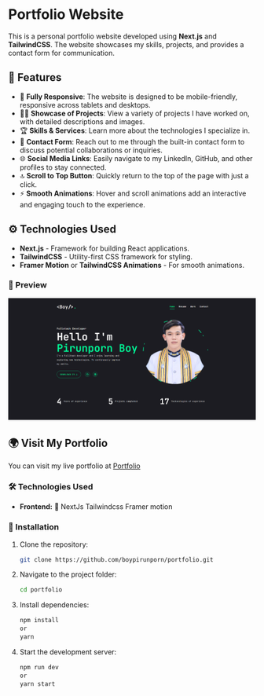 # Portfolio Website

This is a personal portfolio website developed using **Next.js** and **TailwindCSS**. The website showcases my skills, projects, and provides a contact form for communication.

## 🚀 Features

- 📱 **Fully Responsive**: The website is designed to be mobile-friendly, responsive across tablets and desktops.
- 🧑‍💻 **Showcase of Projects**: View a variety of projects I have worked on, with detailed descriptions and images.
- 🏆 **Skills & Services**: Learn more about the technologies I specialize in.
- 📧 **Contact Form**: Reach out to me through the built-in contact form to discuss potential collaborations or inquiries.
- 🌐 **Social Media Links**: Easily navigate to my LinkedIn, GitHub, and other profiles to stay connected.
- 🔝 **Scroll to Top Button**: Quickly return to the top of the page with just a click.
- ⚡ **Smooth Animations**: Hover and scroll animations add an interactive and engaging touch to the experience.


## ⚙️ Technologies Used

- **Next.js** - Framework for building React applications.
- **TailwindCSS** - Utility-first CSS framework for styling.
- **Framer Motion** or **TailwindCSS Animations** - For smooth animations.

### 📸 Preview

<div style='display:"flex";flex-direction:"row";flex-wrap:"wrap" gap:"2rem"'>
  <a href="https://portfolio-pirunporns-projects.vercel.app/">
    <img src="public/assets/screenshot.png" />
  </a>
</div>

## 🌍 Visit My Portfolio

You can visit my live portfolio at [Portfolio](https://portfolio-pirunporns-projects.vercel.app/)


### 🛠️ Technologies Used

- **Frontend:** 📱 NextJs Tailwindcss Framer motion

### 🔧 Installation

1. Clone the repository:
   ```sh
   git clone https://github.com/boypirunporn/portfolio.git  
   ```
2. Navigate to the project folder:
   ```sh
   cd portfolio  
   ```
3. Install dependencies:
   ```sh
   npm install
   or
   yarn  
   ```
4. Start the development server:
   ```sh
   npm run dev
   or
   yarn start  
   ```
